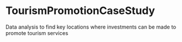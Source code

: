 # TourismPromotionCaseStudy
Data analysis to find key locations where investments can be made to promote tourism services
